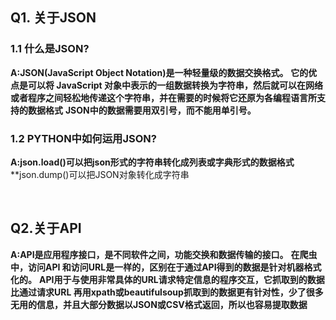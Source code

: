 ## Q1. 关于JSON
### **1.1 什么是JSON?**

**A:JSON(JavaScript Object Notation)是一种轻量级的数据交换格式。**
**它的优点是可以将 JavaScript 对象中表示的一组数据转换为字符串，然后就可以在网络或者程序之间轻松地传递这个字符串，并在需要的时候将它还原为各编程语言所支持的数据格式**
**JSON中的数据需要用双引号，而不能用单引号。**

### **1.2 PYTHON中如何运用JSON?**
**A:json.load()可以把json形式的字符串转化成列表或字典形式的数据格式**
**json.dump()可以把JSON对象转化成字符串

<br>

## Q2.关于API

**A:API是应用程序接口，是不同软件之间，功能交换和数据传输的接口。**
**在爬虫中，访问API 和访问URL是一样的，区别在于通过API得到的数据是针对机器格式化的。**
**API用于与使用非常具体的URL请求特定信息的程序交互，它抓取到的数据比通过请求URL 再用xpath或beautifulsoup抓取到的数据更有针对性，少了很多无用的信息，并且大部分数据以JSON或CSV格式返回，所以也容易提取数据**

